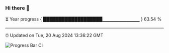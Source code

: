 ### Hi there 👋

⏳ Year progress { ███████████████████▁▁▁▁▁▁▁▁▁▁▁ } 63.54 %

---

⏰ Updated on Tue, 20 Aug 2024 13:36:22 GMT

![Progress Bar CI](https://github.com/IshwaranRudhara/GIT-ACTION/workflows/Progress%20Bar%20CI/badge.svg)
